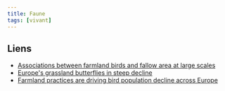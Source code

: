 ```yaml
---
title: Faune
tags: [vivant]
---
```


## Liens

* [Associations between farmland birds and fallow area at large scales](https://besjournals.onlinelibrary.wiley.com/doi/10.1111/1365-2664.14400)
* [Europe's grassland butterflies in steep decline](https://www.butterfly-conservation.org/news-and-blog/europes-grassland-butterflies-in-steep-decline)
* [Farmland practices are driving bird population decline across Europe](https://www.pnas.org/doi/10.1073/pnas.2216573120)
